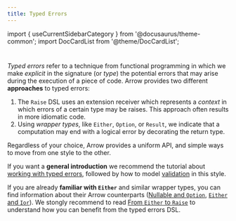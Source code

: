 ```yaml
---
title: Typed Errors
---
```


import { useCurrentSidebarCategory } from '@docusaurus/theme-common';
import DocCardList from '@theme/DocCardList';

# <decorated-text icon={useCurrentSidebarCategory().customProps.icon} title={frontMatter.title} />

_Typed errors_ refer to a technique from functional programming in which we
make _explicit_ in the signature (or _type_) the potential errors that may
arise during the execution of a piece of code. Arrow provides two different
**approaches** to typed errors:

1. The `Raise` DSL uses an extension receiver which represents a _context_
   in which errors of a certain type may be raises. This approach often results
   in more idiomatic code.
2. Using _wrapper types_, like `Either`, `Option`, or `Result`, we indicate
   that a computation may end with a logical error by decorating the return
   type.

Regardless of your choice, Arrow provides a uniform API, and simple ways to
move from one style to the other.

If you want a **general introduction** we recommend the tutorial about
[working with typed errors](working-with-typed-errors.md), followed by
how to model [validation](validation.md) in this style.

If you are already **familiar with `Either`** and similar wrapper types,
you can find information about their Arrow counterparts
([Nullable and `Option`](nullable-and-option.md), [`Either` and `Ior`](either_ior.md)).
We stongly recommend to read [From `Either` to `Raise`](from-either-to-raise.md) to understand
how you can benefit from the typed errors DSL.

<DocCardList />
